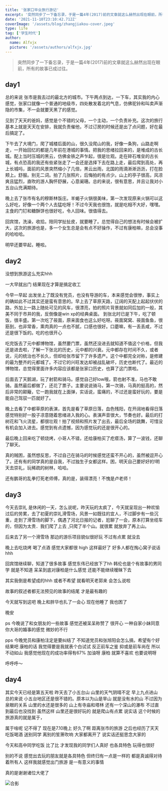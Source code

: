 ```yaml
---
title: '张家口毕业旅行游记'
excerpt: '突然同步了一下备忘录，于是一篇4年(2017)前的文章就这么赫然出现在眼前，所有的故事已成过往。'
date: '2021-11-10T23:10:42.712Z'
coverImage: '/assets/blog/zhangjiakou-cover.jpeg'
type: life
tag: ['学生时代']
author:
  name: Alfxjx
  picture: '/assets/authors/alfxjx.jpg'
---
```


> 突然同步了一下备忘录，于是一篇4年(2017)前的文章就这么赫然出现在眼前，所有的故事已成过往。

## day1 

总的来说 张市是我去过的最北方的城市。下午两点到达，一下车，其实我的内心感觉，张家口就像一个普通的地级市，四处散发着北的气息，仿佛驼铃和叫卖声渐隐的市集，不一会就要天黑了的感觉。

见到了天天的爸妈，感觉是个不错的父母，一个主动，一个负责补充。这次的旅行基本上就是天天在安排，我就负责催他，不过订房的时候还是出了点问题，好在最后搞定了。

下午去了大境门，爬了城楼后面的山，很久没爬山的我，好像一条狗，山路走啊走，一开始回忆的都是几年前在港城的事情。把我的思绪拉回来的，是堆成的古长城。配上当时压城的黑云，仿佛金铁之声乍起，很是壮观。走在碎石堆垒的古长城，有点恐高的我还有些紧张走了一会还是选择下去在路上走，最后爬到高处，再上长城吗，面前的风景突然缩小了几倍，黑云出雨，北国的雨滴淅淅沥沥，打在脸颊上。舒服。别无二词。拍了几张照片，后悔拍的有点少。山上的亭子很高，风凉爽且猛烈，直吹的游人胸怀舒展，心意阑珊。总的来说，很有意思，并且让我对小五台山充满期待。

晚上去了张市有名的穆斯林饭庄。羊蝎子火锅很美味，第一次发现原来火锅可以这么好吃，好像一个两个人去猛吃呀！不过今天我也很饱，就是吃相不大好，嘿嘿。主食的门钉和糖酥饼也很好吃，令人回味。很值得去。

回宾馆，洗澡，收拾。陪同学扯扯皮，就要睡了。总觉得自己的想法有时候会被扩大，这次的旅游也是，多一个女生总是会有点不好操作，不过有康柏嘛，总会没事的哈哈哈。

明早还要早起，睡啦。

## day2

没想到旅游这么充实hhh

一大早就出门 结果现在才算是搞定收工

今早一早起 出发坐上了既没有党员，也没有导游的车，本来感觉会很惨，事实上的确如此不过其实还是蛮有意思的。早上去了草原天路，辽阔的天配上起起伏伏的路，外加上一路上随处可见的风车，很漂亮，拍的照片背景就如同后加的一般，其美不同于市井的我，反倒像是win xp的经典桌面。
到张北时已是下午，吃了顿饭，很丰盛。第一次吃了莜面，原来面食也这么好吃呀。莜面窝窝、莜面鱼鱼，很筋到，也非常香，熏肉真的一点也不腻，口感也很好。口蘑嘛，有一丢丢咸，不过还是很下饭的。吃的也很开心

吃完饭去了元中都博物馆，虽然要门票，虽然还没进去就知道不值这个价格，但我还是进去啦，了解一下张北的历史，元中都的兴衰。元中都存在时间不久，或者说，元的统治也不长久，但却给张市留下了许多遗产。这个中都完全对称，是修建的最为整齐的元都城了。不过它的兴旺发达却被战乱破坏，历史也断代了。最近的博物馆，总觉得里面许多内容应该都是张家口历史，也算了这门票啦。

后面去了天鹅湖，玩了射箭和骑马。感觉自己好low哦，箭也射不准，马也不敢骑。虽然最后都做了，还花了票子。主要说说骑马，第一次骑，马真的挺高的，然后非常的颠簸，它一跑我就在上面弹，实话说，蛮痛的，不过还是蛮好玩的，要是能自己驾驭一匹就好了。

晚上去看了中都草原的表演，首先是看了草原日落，血色残阳，在开阔地看得日落感觉特别好一股子凉意随着思绪进入我的心。表演声音很大，节奏也好。最后的打树花和飞火流星，都很壮观！拍了视频和照片发了出去，最后全场的跳舞，可惜没有机会加入进去。感觉到有点遗憾，因为感觉玩的还是很开心的。

最后晚上回来吃了顿烧烤，小哥人不错，还给康柏买了疙瘩汤，算了一波钱，还聊了聊天。

真的贼困，虽然想反思，不过自己在骑马的时候感觉还蛮不开心的，虽然被逗开心了。还有有的同学真的是自我，不过独生子女都这样。困，明天自己要好好的!明天去崇礼，玩稀疏的树林，哈哈。

还有鹏哥的乱拳打死老师傅，真的是，装得漂亮！不愧是卢老师！

## day3 

今天去崇礼 是休闲的一天，怎么说呢，昨天玩的太疯了，今天就呈现出一种欢愉过后的劳累，去了初夏的崇礼滑雪场，风景一如既往的宜人，不过脚步有一些沉重，走到了滑雪场的脚下，偶遇了河北日报的记者，尬聊了一会，原本打算坐缆车的，但因为太贵．我们爬了上去 ,只爬了半个山。就很累 就放弃了再上山。

后来去了另一个滑雪场 那边的游乐项目貌似很好玩 不过有点累 就没去

晚上去吃烧烤 喝了点酒 感觉大家都很 high 这样最好了 好多人都在掏心窝子说话hhh

回宾馆继续聊，知道了很多故事 感觉东伟已经放下了hh 韩伦也是个有故事的男同学 就是不知道 呆呆到底对康柏是什么感觉 还能不能继续暧昧下去 

其实我倒是希望成的hhh 或者不希望 就看明天老郭来 会怎么说啦 

故事的叙述者都无法预见的故事的结尾 才是最有趣的

今天就写到这吧 晚上和胖华也扎了一会心 现在他睡了 我也困了

晚安

ps 今晚说了和女朋友的一些故事 感觉还被呆呆称赞了 很开心 一种自家小妹同意你大哥的婚事的感觉 微妙的不行

pps 今晚党员和康柏注定是要纠结了 不知道党员和张旭阳会怎么搞，希望有个好结果吧 康柏的话 我觉得要是我就表个白试试 反正前车之鉴 抑或是前车尚在 所以不动如山 我感觉他现在的成功率得有67% 加油呀 康柏 就算不喜欢 也要说明呀

呼呼呼～

## day4

其实今天已经是第五天啦 昨天去了小五台山 山里的天气阴晴不定 早上九点进山 总的来说 小五台地区还是很不错的。原本以为山是旱山 就是没有水的山 不过因为泉眼的关系 山里的水还是很多的 山上有寺庙和塔林 还有一个深山的瀑布 不过直到最后也没找到 虽然这样 山里还是很好玩的 就是爬山有点累 说实话 这个时候的旅游真的就是属于，

属于啥呢 记不得了 现在是7.10晚上 好久了啊 距离张市的旅游 之后也经历了天天吃饭喝酒 送别同学 离别的笙箫吹响 大家都离开了 说实话还挺思念大家的 

今天和高中同学吃饭 比了比 才发现我的同学们人真好 也各具特色 玩得也很好 

别的不说 感觉出去玩的朋友就是各具特色 但终归有一点是一样的 都是真诚得对待着所有人 这样我就感觉出门旅游 是一有意义的事情

真的是谢谢诸位大佬了 

![合影](/assets/blog/zhangjiakou.jpeg)